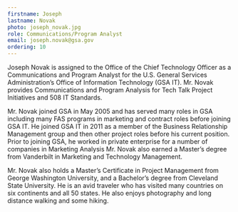 ```yaml
---
firstname: Joseph
lastname: Novak
photo: joseph_novak.jpg
role: Communications/Program Analyst
email: joseph.novak@gsa.gov
ordering: 10
---
```


Joseph Novak is assigned to the Office of the Chief Technology Officer as a
Communications and Program Analyst for the U.S. General Services
Administration’s Office of Information Technology (GSA IT). Mr. Novak provides
Communications and Program Analysis for Tech Talk Project Initiatives and 508
IT Standards.

Mr. Novak joined GSA in May 2005 and has served many roles in GSA including
many FAS programs in marketing and contract roles before joining GSA IT. He
joined GSA IT in 2011 as a member of the Business Relationship Management
group and then other project roles before his current position. Prior to joining
GSA, he worked in private enterprise for a number of companies in Marketing
Analysis Mr. Novak also earned a Master’s degree from Vanderbilt in Marketing
and Technology Management.

Mr. Novak also holds a Master’s Certificate in Project Management from George
Washington University, and a Bachelor’s degree from Cleveland State University.
He is an avid traveler who has visited many countries on six continents and all 50
states. He also enjoys photography and long distance walking and some hiking.
